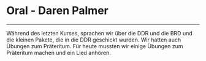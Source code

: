 # Oral - Daren Palmer

---

Während des letzten Kurses, sprachen wir über die DDR und die BRD und die kleinen Pakete, die in die DDR geschickt wurden. Wir hatten auch Übungen zum Präteritum. Für heute mussten wir einige Übungen zum Präteritum machen und ein Lied anhören.
